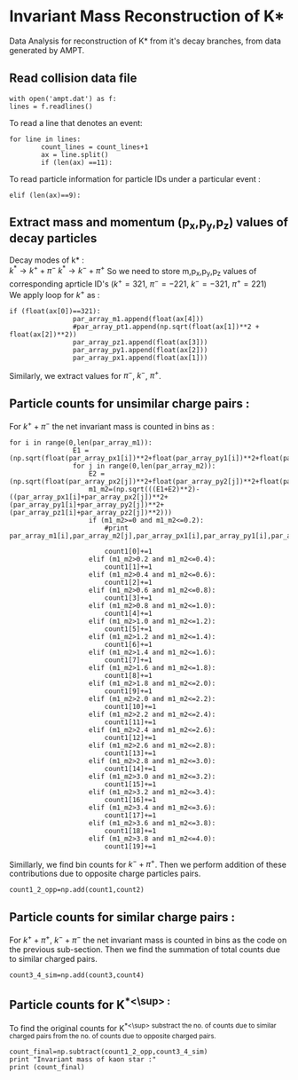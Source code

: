 # Invariant Mass Reconstruction of K*
Data Analysis for reconstruction of K*  from it's decay branches, from data generated by AMPT.
## Read collision data file
```
with open('ampt.dat') as f:
lines = f.readlines()
```
To read a line that denotes an event:
```
for line in lines:
        count_lines = count_lines+1
        ax = line.split()
        if (len(ax) ==11):
```
To read particle information for particle IDs under a particular event :
```
elif (len(ax)==9):
```
## Extract mass and momentum (p<sub>x</sub>,p<sub>y</sub>,p<sub>z</sub>) values of decay particles
Decay modes of k* :<br/>
$k^* \rightarrow k^+ + \pi^-$
$k^* \rightarrow k^- + \pi^+$
So we need to store m,p<sub>x</sub>,p<sub>y</sub>,p<sub>z</sub> values of corresponding aprticle ID's ($k^+ =321$, $\pi^- =-221$, $k^- =-321$, $\pi^+ =221$) <br/>
We apply loop for $k^+$ as :
```
if (float(ax[0])==321):
                par_array_m1.append(float(ax[4]))
                #par_array_pt1.append(np.sqrt(float(ax[1])**2 + float(ax[2])**2))
                par_array_pz1.append(float(ax[3]))
                par_array_py1.append(float(ax[2]))
                par_array_px1.append(float(ax[1]))
```
Similarly, we extract values for $\pi^-$, $k^-$, $\pi^+$.
## Particle counts for unsimilar charge pairs :
For $k^+ + \pi^-$ the net invariant mass is counted in bins as :
```
for i in range(0,len(par_array_m1)):
                E1 = (np.sqrt(float(par_array_px1[i])**2+float(par_array_py1[i])**2+float(par_array_pz1[i])**2+float(par_array_m1[i])**2))
                for j in range(0,len(par_array_m2)):
                    E2 = (np.sqrt(float(par_array_px2[j])**2+float(par_array_py2[j])**2+float(par_array_pz2[j])**2+float(par_array_m2[j])**2))
                    m1_m2=(np.sqrt(((E1+E2)**2)-((par_array_px1[i]+par_array_px2[j])**2+(par_array_py1[i]+par_array_py2[j])**2+(par_array_pz1[i]+par_array_pz2[j])**2)))
                    if (m1_m2>=0 and m1_m2<=0.2):
                        #print par_array_m1[i],par_array_m2[j],par_array_px1[i],par_array_py1[i],par_array_pz1[i],par_array_px2[j],par_array_py2[j],par_array_pz2[j],E1,E2,m1_m2
                        
                        count1[0]+=1
                    elif (m1_m2>0.2 and m1_m2<=0.4):
                        count1[1]+=1
                    elif (m1_m2>0.4 and m1_m2<=0.6):
                        count1[2]+=1
                    elif (m1_m2>0.6 and m1_m2<=0.8):
                        count1[3]+=1
                    elif (m1_m2>0.8 and m1_m2<=1.0):
                        count1[4]+=1
                    elif (m1_m2>1.0 and m1_m2<=1.2):
                        count1[5]+=1
                    elif (m1_m2>1.2 and m1_m2<=1.4):
                        count1[6]+=1
                    elif (m1_m2>1.4 and m1_m2<=1.6):
                        count1[7]+=1
                    elif (m1_m2>1.6 and m1_m2<=1.8):
                        count1[8]+=1
                    elif (m1_m2>1.8 and m1_m2<=2.0):
                        count1[9]+=1
                    elif (m1_m2>2.0 and m1_m2<=2.2):
                        count1[10]+=1
                    elif (m1_m2>2.2 and m1_m2<=2.4):
                        count1[11]+=1
                    elif (m1_m2>2.4 and m1_m2<=2.6):
                        count1[12]+=1
                    elif (m1_m2>2.6 and m1_m2<=2.8):
                        count1[13]+=1
                    elif (m1_m2>2.8 and m1_m2<=3.0):
                        count1[14]+=1
                    elif (m1_m2>3.0 and m1_m2<=3.2):
                        count1[15]+=1
                    elif (m1_m2>3.2 and m1_m2<=3.4):
                        count1[16]+=1
                    elif (m1_m2>3.4 and m1_m2<=3.6):
                        count1[17]+=1
                    elif (m1_m2>3.6 and m1_m2<=3.8):
                        count1[18]+=1
                    elif (m1_m2>3.8 and m1_m2<=4.0):
                        count1[19]+=1
```
Simillarly, we find bin counts for $k^- + \pi^+$. Then we perform addition of these contributions due to opposite charge particles pairs.
```
count1_2_opp=np.add(count1,count2)
```
## Particle counts for similar charge pairs :
For $k^+ + \pi^+$, $k^- + \pi^-$  the net invariant mass is counted in bins as the code on the previous sub-section. Then we find the summation of total counts due to similar charged pairs.
```
count3_4_sim=np.add(count3,count4)
```
## Particle counts for K<sup>*<\sup> :
To find the original counts for K<sup>*<\sup> substract the no. of counts due to similar charged pairs from the no. of counts due to opposite charged pairs.
```
count_final=np.subtract(count1_2_opp,count3_4_sim)
print "Invariant mass of kaon star :"
print (count_final)
```
